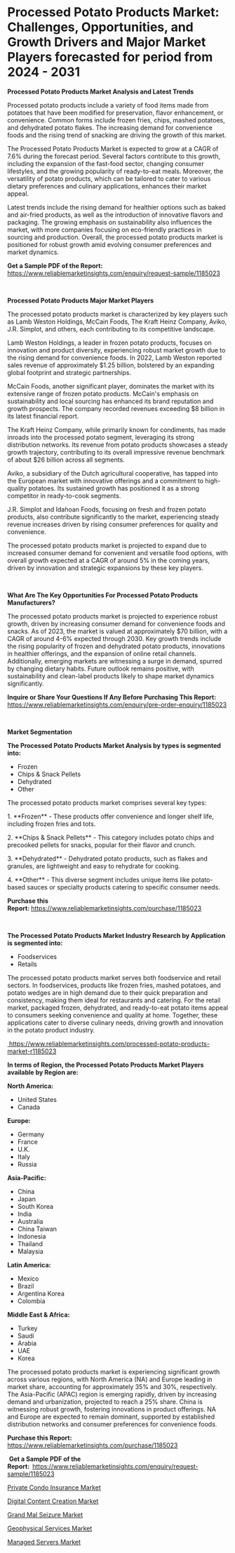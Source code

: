 <p><h1>Processed Potato Products Market: Challenges, Opportunities, and Growth Drivers and Major Market Players forecasted for period from 2024 - 2031</h1></p><p><strong>Processed Potato Products Market Analysis and Latest Trends</strong></p>
<p><p>Processed potato products include a variety of food items made from potatoes that have been modified for preservation, flavor enhancement, or convenience. Common forms include frozen fries, chips, mashed potatoes, and dehydrated potato flakes. The increasing demand for convenience foods and the rising trend of snacking are driving the growth of this market.</p><p>The Processed Potato Products Market is expected to grow at a CAGR of 7.6% during the forecast period. Several factors contribute to this growth, including the expansion of the fast-food sector, changing consumer lifestyles, and the growing popularity of ready-to-eat meals. Moreover, the versatility of potato products, which can be tailored to cater to various dietary preferences and culinary applications, enhances their market appeal.</p><p>Latest trends include the rising demand for healthier options such as baked and air-fried products, as well as the introduction of innovative flavors and packaging. The growing emphasis on sustainability also influences the market, with more companies focusing on eco-friendly practices in sourcing and production. Overall, the processed potato products market is positioned for robust growth amid evolving consumer preferences and market dynamics.</p></p>
<p><strong>Get a Sample PDF of the Report:&nbsp;</strong> <a href="https://www.reliablemarketinsights.com/enquiry/request-sample/1185023?utm_campaign=1393&utm_medium=2&utm_source=Github&utm_content=ia&utm_term=22102024&utm_id=processed-potato-products">https://www.reliablemarketinsights.com/enquiry/request-sample/1185023</a></p>
<p>&nbsp;</p>
<p><strong>Processed Potato Products Major Market Players</strong></p>
<p><p>The processed potato products market is characterized by key players such as Lamb Weston Holdings, McCain Foods, The Kraft Heinz Company, Aviko, J.R. Simplot, and others, each contributing to its competitive landscape.</p><p>Lamb Weston Holdings, a leader in frozen potato products, focuses on innovation and product diversity, experiencing robust market growth due to the rising demand for convenience foods. In 2022, Lamb Weston reported sales revenue of approximately $1.25 billion, bolstered by an expanding global footprint and strategic partnerships.</p><p>McCain Foods, another significant player, dominates the market with its extensive range of frozen potato products. McCain's emphasis on sustainability and local sourcing has enhanced its brand reputation and growth prospects. The company recorded revenues exceeding $8 billion in its latest financial report.</p><p>The Kraft Heinz Company, while primarily known for condiments, has made inroads into the processed potato segment, leveraging its strong distribution networks. Its revenue from potato products showcases a steady growth trajectory, contributing to its overall impressive revenue benchmark of about $26 billion across all segments.</p><p>Aviko, a subsidiary of the Dutch agricultural cooperative, has tapped into the European market with innovative offerings and a commitment to high-quality potatoes. Its sustained growth has positioned it as a strong competitor in ready-to-cook segments.</p><p>J.R. Simplot and Idahoan Foods, focusing on fresh and frozen potato products, also contribute significantly to the market, experiencing steady revenue increases driven by rising consumer preferences for quality and convenience.</p><p>The processed potato products market is projected to expand due to increased consumer demand for convenient and versatile food options, with overall growth expected at a CAGR of around 5% in the coming years, driven by innovation and strategic expansions by these key players.</p></p>
<p>&nbsp;</p>
<p><strong>What Are The Key Opportunities For Processed Potato Products Manufacturers?</strong></p>
<p><p>The processed potato products market is projected to experience robust growth, driven by increasing consumer demand for convenience foods and snacks. As of 2023, the market is valued at approximately $70 billion, with a CAGR of around 4-6% expected through 2030. Key growth trends include the rising popularity of frozen and dehydrated potato products, innovations in healthier offerings, and the expansion of online retail channels. Additionally, emerging markets are witnessing a surge in demand, spurred by changing dietary habits. Future outlook remains positive, with sustainability and clean-label products likely to shape market dynamics significantly.</p></p>
<p><strong>Inquire or Share Your Questions If Any Before Purchasing This Report:</strong> <a href="https://www.reliablemarketinsights.com/enquiry/pre-order-enquiry/1185023?utm_campaign=1393&utm_medium=2&utm_source=Github&utm_content=ia&utm_term=22102024&utm_id=processed-potato-products">https://www.reliablemarketinsights.com/enquiry/pre-order-enquiry/1185023</a></p>
<p>&nbsp;</p>
<p><strong>Market Segmentation</strong></p>
<p><strong>The Processed Potato Products Market Analysis by types is segmented into:</strong></p>
<p><ul><li>Frozen</li><li>Chips & Snack Pellets</li><li>Dehydrated</li><li>Other</li></ul></p>
<p><p>The processed potato products market comprises several key types: </p><p>1. **Frozen** - These products offer convenience and longer shelf life, including frozen fries and tots.</p><p>  </p><p>2. **Chips & Snack Pellets** - This category includes potato chips and precooked pellets for snacks, popular for their flavor and crunch.</p><p>  </p><p>3. **Dehydrated** - Dehydrated potato products, such as flakes and granules, are lightweight and easy to rehydrate for cooking.</p><p>  </p><p>4. **Other** - This diverse segment includes unique items like potato-based sauces or specialty products catering to specific consumer needs.</p></p>
<p><strong>Purchase this Report:&nbsp;</strong><a href="https://www.reliablemarketinsights.com/purchase/1185023?utm_campaign=1393&utm_medium=2&utm_source=Github&utm_content=ia&utm_term=22102024&utm_id=processed-potato-products">https://www.reliablemarketinsights.com/purchase/1185023</a></p>
<p>&nbsp;</p>
<p><strong>The Processed Potato Products Market Industry Research by Application is segmented into:</strong></p>
<p><ul><li>Foodservices</li><li>Retails</li></ul></p>
<p><p>The processed potato products market serves both foodservice and retail sectors. In foodservices, products like frozen fries, mashed potatoes, and potato wedges are in high demand due to their quick preparation and consistency, making them ideal for restaurants and catering. For the retail market, packaged frozen, dehydrated, and ready-to-eat potato items appeal to consumers seeking convenience and quality at home. Together, these applications cater to diverse culinary needs, driving growth and innovation in the potato product industry.</p></p>
<p><a href="https://www.reliablemarketinsights.com/processed-potato-products-market-r1185023?utm_campaign=1393&utm_medium=2&utm_source=Github&utm_content=ia&utm_term=22102024&utm_id=processed-potato-products">&nbsp;https://www.reliablemarketinsights.com/processed-potato-products-market-r1185023</a></p>
<p><strong>In terms of Region, the Processed Potato Products Market Players available by Region are:</strong></p>
<p>
    <p> <strong> North America: </strong>
        <ul>
            <li>United States</li>
            <li>Canada</li>
        </ul>
        </p> 
    <p> <strong> Europe: </strong>
        <ul>
            <li>Germany</li>
            <li>France</li>
            <li>U.K.</li>
            <li>Italy</li>
            <li>Russia</li>
        </ul>
        </p> 
    <p> <strong> Asia-Pacific: </strong>
        <ul>
            <li>China</li>
            <li>Japan</li>
            <li>South Korea</li>
            <li>India</li>
            <li>Australia</li>
            <li>China Taiwan</li>
            <li>Indonesia</li>
            <li>Thailand</li>
            <li>Malaysia</li>
        </ul>
        </p> 
    <p> <strong> Latin America: </strong>
        <ul>
            <li>Mexico</li>
            <li>Brazil</li>
            <li>Argentina Korea</li>
            <li>Colombia</li>
        </ul>
        </p> 
    <p> <strong> Middle East & Africa: </strong>
        <ul>
            <li>Turkey</li>
            <li>Saudi</li>
            <li>Arabia</li>
            <li>UAE</li>
            <li>Korea</li>
        </ul>
    </p>
    </p>
<p><p>The processed potato products market is experiencing significant growth across various regions, with North America (NA) and Europe leading in market share, accounting for approximately 35% and 30%, respectively. The Asia-Pacific (APAC) region is emerging rapidly, driven by increasing demand and urbanization, projected to reach a 25% share. China is witnessing robust growth, fostering innovations in product offerings. NA and Europe are expected to remain dominant, supported by established distribution networks and consumer preferences for convenience foods.</p></p>
<p><strong>Purchase this Report: </strong><a href="https://www.reliablemarketinsights.com/purchase/1185023?utm_campaign=1393&utm_medium=2&utm_source=Github&utm_content=ia&utm_term=22102024&utm_id=processed-potato-products">https://www.reliablemarketinsights.com/purchase/1185023</a></p>
<p>&nbsp;<strong>Get a Sample PDF of the Report:&nbsp;&nbsp;</strong><a href="https://www.reliablemarketinsights.com/enquiry/request-sample/1185023?utm_campaign=1393&utm_medium=2&utm_source=Github&utm_content=ia&utm_term=22102024&utm_id=processed-potato-products">https://www.reliablemarketinsights.com/enquiry/request-sample/1185023</a></p>
<p><strong></strong></p>
<p><p><a href="https://github.com/BellAuer/Market-Research-Report-List-1/blob/main/private-condo-insurance-market.md?utm_campaign=1393&utm_medium=2&utm_source=Github&utm_content=ia&utm_term=22102024&utm_id=processed-potato-products">Private Condo Insurance Market</a></p><p><a href="https://www.linkedin.com/pulse/global-digital-content-creation-market-sector2024-2031-metrics-4p26c?utm_campaign=1393&utm_medium=2&utm_source=Github&utm_content=ia&utm_term=22102024&utm_id=processed-potato-products">Digital Content Creation Market</a></p><p><a href="https://www.linkedin.com/pulse/unveiling-market-trends-global-grand-mal-seizure-growth-regional-k6spc?utm_campaign=1393&utm_medium=2&utm_source=Github&utm_content=ia&utm_term=22102024&utm_id=processed-potato-products">Grand Mal Seizure Market</a></p><p><a href="https://www.linkedin.com/pulse/geophysical-services-market-size-share-growth-analysis-type-application-fucpc?utm_campaign=1393&utm_medium=2&utm_source=Github&utm_content=ia&utm_term=22102024&utm_id=processed-potato-products">Geophysical Services Market</a></p><p><a href="https://www.linkedin.com/pulse/managed-servers-market-segmentation-in-depth-analysis-bfsiit-4cspc?utm_campaign=1393&utm_medium=2&utm_source=Github&utm_content=ia&utm_term=22102024&utm_id=processed-potato-products">Managed Servers Market</a></p></p>